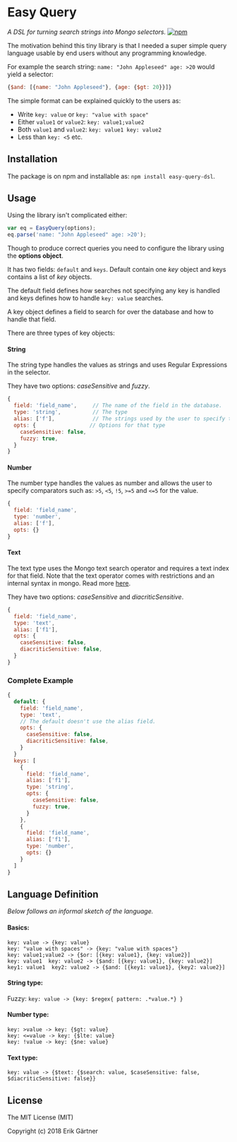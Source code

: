 # Easy Query
*A DSL for turning search strings into Mongo selectors.*
[![npm](https://img.shields.io/npm/v/easy-query-dsl.svg)](https://www.npmjs.com/package/easy-query-dsl) 

The motivation behind this tiny library is that I needed a super simple
query language usable by end users without any programming knowledge.

For example the search string: `name: "John Appleseed" age: >20` would yield a selector:
```javascript
{$and: [{name: "John Appleseed"}, {age: {$gt: 20}}]}
```

The simple format can be explained quickly to the users as:

- Write `key: value` or `key: "value with space"`
- Either `value1` or `value2`: `key: value1;value2`
- Both `value1` and `value2`: `key: value1 key: value2`
- Less than `key: <5` etc.

## Installation

The package is on npm and installable as: `npm install easy-query-dsl`.

## Usage

Using the library isn't complicated either:
```javascript
var eq = EasyQuery(options);
eq.parse('name: "John Appleseed" age: >20');
```

Though to produce correct queries you need to configure the library
using the **options object**.

It has two fields: `default` and `keys`. Default contain one *key* object and keys contains a list of *key* objects.

The default field defines how searches not specifying any key is handled and keys defines how to handle `key: value` searches.

A key object defines a field to search for over the database and how to handle that field.

There are three types of key objects:

#### String
The string type handles the values as strings and uses Regular Expressions in the selector.

They have two options: *caseSensitive* and *fuzzy*.
```javascript
{
  field: 'field_name',     // The name of the field in the database.
  type: 'string',          // The type
  alias: ['f'],            // The strings used by the user to specify the field
  opts: {                 // Options for that type
    caseSensitive: false,
    fuzzy: true,
  }
}
```

#### Number
The number type handles the values as number and allows the user to specify comparators such as: `>5`, `<5`, `!5`, `>=5` and `<=5` for the value.

```javascript
{
  field: 'field_name',
  type: 'number',
  alias: ['f'],
  opts: {}
}
```

#### Text
The text type uses the Mongo text search operator and requires a text index for that field. Note that the text operator comes with restrictions and an internal syntax in mongo. Read more [here](https://docs.mongodb.com/manual/reference/operator/query/text/).


They have two options: *caseSensitive* and *diacriticSensitive*.
```javascript
{
  field: 'field_name',
  type: 'text',
  alias: ['f1'],
  opts: {
    caseSensitive: false,
    diacriticSensitive: false,
  }
}
```

### Complete Example

```javascript
{
  default: {
    field: 'field_name',
    type: 'text',
    // The default doesn't use the alias field.
    opts: {
      caseSensitive: false,
      diacriticSensitive: false,
    }
  }
  keys: [
    {
      field: 'field_name',
      alias: ['f1'],
      type: 'string',
      opts: {
        caseSensitive: false,
        fuzzy: true,
      }
    },
    {
      field: 'field_name',
      alias: ['f1'],
      type: 'number',
      opts: {}
    }
  ]
}
```

## Language Definition
*Below follows an informal sketch of the language.*

#### Basics:
```
key: value -> {key: value}
key: "value with spaces" -> {key: "value with spaces"}
key: value1;value2 -> {$or: [{key: value1}, {key: value2}]
key: value1  key: value2 -> {$and: [{key: value1}, {key: value2}]
key1: value1  key2: value2 -> {$and: [{key1: value1}, {key2: value2}]
```

#### String type:
Fuzzy: `key: value -> {key: $regex{ pattern: .*value.*} }`

#### Number type:
```
key: >value -> key: {$gt: value}
key: <=value -> key: {$lte: value}
key: !value -> key: {$ne: value}
```

#### Text type:
```
key: value -> {$text: {$search: value, $caseSensitive: false, $diacriticSensitive: false}}
```

## License
The MIT License (MIT)

Copyright (c) 2018 Erik Gärtner

